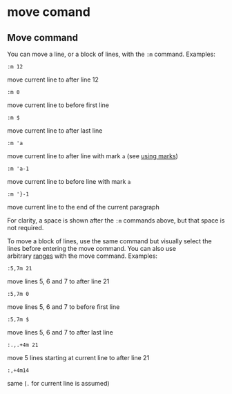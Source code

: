 # move comand
## Move command

You can move a line, or a block of lines, with the `:m` command. Examples:

`:m 12`

move current line to after line 12

`:m 0`

move current line to before first line

`:m $`

move current line to after last line

`:m 'a`

move current line to after line with mark `a` (see [using marks](https://vim.fandom.com/wiki/Using_marks "Using marks"))

`:m 'a-1`

move current line to before line with mark `a`

`:m '}-1`

move current line to the end of the current paragraph

For clarity, a space is shown after the `:m` commands above, but that space is not required.

To move a block of lines, use the same command but visually select the lines before entering the move command. You can also use arbitrary [ranges](https://vim.fandom.com/wiki/Ranges "Ranges") with the move command. Examples:

`:5,7m 21`

move lines 5, 6 and 7 to after line 21

`:5,7m 0`

move lines 5, 6 and 7 to before first line

`:5,7m $`

move lines 5, 6 and 7 to after last line

`:.,.+4m 21`

move 5 lines starting at current line to after line 21

`:,+4m14`

same (`.` for current line is assumed)